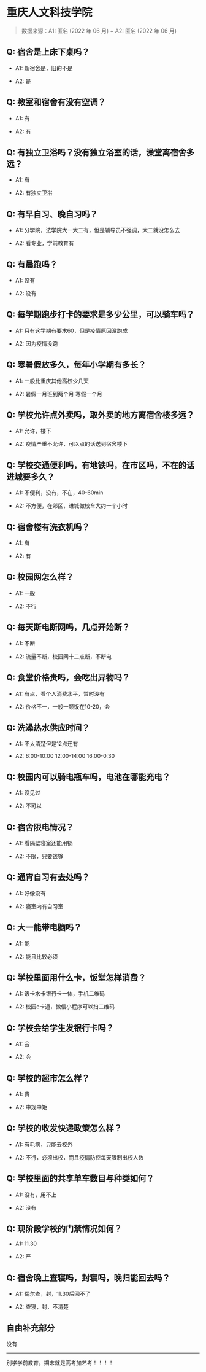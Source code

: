 # 重庆人文科技学院

> 数据来源：A1: 匿名 (2022 年 06 月) + A2: 匿名 (2022 年 06 月)

## Q: 宿舍是上床下桌吗？

- A1: 新宿舍是，旧的不是

- A2: 是

## Q: 教室和宿舍有没有空调？

- A1: 有

- A2: 有

## Q: 有独立卫浴吗？没有独立浴室的话，澡堂离宿舍多远？

- A1: 有

- A2: 有独立卫浴

## Q: 有早自习、晚自习吗？

- A1: 分学院，法学院大一大二有，但是辅导员不强调，大二就没怎么去

- A2: 看专业，学前教育有

## Q: 有晨跑吗？

- A1: 没有

- A2: 没有

## Q: 每学期跑步打卡的要求是多少公里，可以骑车吗？

- A1: 只有这学期有要求60，但是疫情原因没跑成

- A2: 因为疫情没跑

## Q: 寒暑假放多久，每年小学期有多长？

- A1: 一般比重庆其他高校少几天

- A2: 暑假一月班到两个月 寒假一个月

## Q: 学校允许点外卖吗，取外卖的地方离宿舍楼多远？

- A1: 允许，楼下

- A2: 疫情严重不允许，可以点的话送到宿舍楼下

## Q: 学校交通便利吗，有地铁吗，在市区吗，不在的话进城要多久？

- A1: 不便利，没有，不在，40-60min

- A2: 不方便，在郊区，进城做校车大约一个小时

## Q: 宿舍楼有洗衣机吗？

- A1: 有

- A2: 有

## Q: 校园网怎么样？

- A1: 一般

- A2: 不行

## Q: 每天断电断网吗，几点开始断？

- A1: 不断

- A2: 流量不断，校园网十二点断，不断电

## Q: 食堂价格贵吗，会吃出异物吗？

- A1: 有点，看个人消费水平，暂时没有

- A2: 价格不一，一般一顿饭在10-20，会

## Q: 洗澡热水供应时间？

- A1: 不太清楚但是12点还有

- A2: 6:00-10:00 12:00-14:00 16:00-0:30

## Q: 校园内可以骑电瓶车吗，电池在哪能充电？

- A1: 没见过

- A2: 不可以

## Q: 宿舍限电情况？

- A1: 看隔壁寝室还能用锅

- A2: 不限，只要钱够

## Q: 通宵自习有去处吗？

- A1: 好像没有

- A2: 寝室内有自习室

## Q: 大一能带电脑吗？

- A1: 能

- A2: 能且比较必须

## Q: 学校里面用什么卡，饭堂怎样消费？

- A1: 饭卡水卡银行卡一体，手机二维码

- A2: 校园e卡通，微信小程序可以扫二维码

## Q: 学校会给学生发银行卡吗？

- A1: 会

- A2: 会

## Q: 学校的超市怎么样？

- A1: 贵

- A2: 中规中矩

## Q: 学校的收发快递政策怎么样？

- A1: 有毛病，只能去校外

- A2: 不行，必须出校，而且疫情防控每天限制出校人数

## Q: 学校里面的共享单车数目与种类如何？

- A1: 没有，用不上

- A2: 没有

## Q: 现阶段学校的门禁情况如何？

- A1: 11.30

- A2: 严

## Q: 宿舍晚上查寝吗，封寝吗，晚归能回去吗？

- A1: 偶尔查，封，11.30后回不了

- A2: 查寝，封，不清楚

## 自由补充部分

没有

***

别学学前教育，期末就是高考加艺考！！！！
